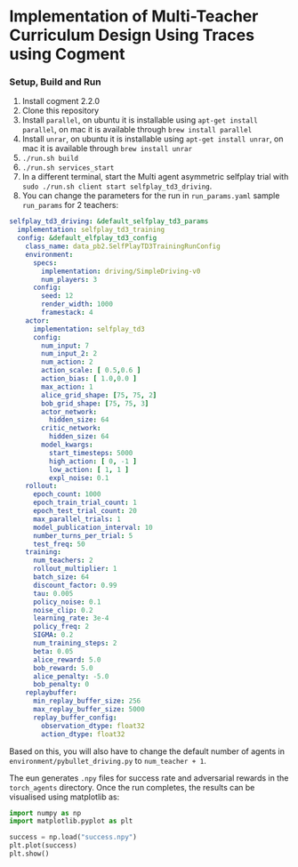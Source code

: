# Implementation of Multi-Teacher Curriculum Design Using Traces using Cogment


### Setup, Build and Run

1. Install cogment 2.2.0
2. Clone this repository
3. Install `parallel`, on ubuntu it is installable using `apt-get install parallel`, on mac it is available through `brew install parallel`
4. Install `unrar`, on ubuntu it is installable using `apt-get install unrar`, on mac it is available through `brew install unrar`
5. `./run.sh build`
6. `./run.sh services_start`
7. In a different terminal, start the Multi agent asymmetric selfplay trial with `sudo ./run.sh client start selfplay_td3_driving`.
8. You can change the parameters for the run in `run_params.yaml`
sample `run_params` for 2 teachers:
```yaml
selfplay_td3_driving: &default_selfplay_td3_params
  implementation: selfplay_td3_training
  config: &default_elfplay_td3_config
    class_name: data_pb2.SelfPlayTD3TrainingRunConfig
    environment:
      specs:
        implementation: driving/SimpleDriving-v0
        num_players: 3
      config:
        seed: 12
        render_width: 1000
        framestack: 4
    actor:
      implementation: selfplay_td3
      config:
        num_input: 7
        num_input_2: 2
        num_action: 2
        action_scale: [ 0.5,0.6 ]
        action_bias: [ 1.0,0.0 ]
        max_action: 1
        alice_grid_shape: [75, 75, 2]
        bob_grid_shape: [75, 75, 3]
        actor_network:
          hidden_size: 64
        critic_network:
          hidden_size: 64
        model_kwargs:
          start_timesteps: 5000
          high_action: [ 0, -1 ]
          low_action: [ 1, 1 ]
          expl_noise: 0.1
    rollout:
      epoch_count: 1000
      epoch_train_trial_count: 1
      epoch_test_trial_count: 20
      max_parallel_trials: 1
      model_publication_interval: 10
      number_turns_per_trial: 5
      test_freq: 50
    training:
      num_teachers: 2
      rollout_multiplier: 1
      batch_size: 64
      discount_factor: 0.99
      tau: 0.005
      policy_noise: 0.1
      noise_clip: 0.2
      learning_rate: 3e-4
      policy_freq: 2
      SIGMA: 0.2
      num_training_steps: 2
      beta: 0.05
      alice_reward: 5.0
      bob_reward: 5.0
      alice_penalty: -5.0
      bob_penalty: 0
    replaybuffer:
      min_replay_buffer_size: 256
      max_replay_buffer_size: 5000
      replay_buffer_config:
        observation_dtype: float32
        action_dtype: float32
```
Based on this, you will also have to change the default number of agents in `environment/pybullet_driving.py` to `num_teacher + 1`.

The eun generates `.npy` files for success rate and adversarial rewards in the `torch_agents` directory. Once the run completes, the results can be visualised using matplotlib as:
```python
import numpy as np
import matplotlib.pyplot as plt

success = np.load("success.npy")
plt.plot(success)
plt.show()
```
